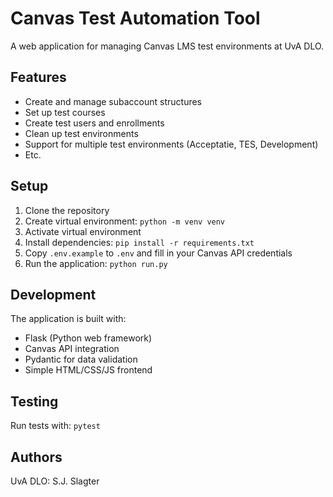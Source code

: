 # Canvas Test Automation Tool

A web application for managing Canvas LMS test environments at UvA DLO.

## Features

- Create and manage subaccount structures
- Set up test courses
- Create test users and enrollments
- Clean up test environments
- Support for multiple test environments (Acceptatie, TES, Development)
- Etc.

## Setup

1. Clone the repository
2. Create virtual environment: `python -m venv venv`
3. Activate virtual environment
4. Install dependencies: `pip install -r requirements.txt`
5. Copy `.env.example` to `.env` and fill in your Canvas API credentials
6. Run the application: `python run.py`

## Development

The application is built with:
- Flask (Python web framework)
- Canvas API integration
- Pydantic for data validation
- Simple HTML/CSS/JS frontend

## Testing

Run tests with: `pytest`

## Authors

UvA DLO: S.J. Slagter
